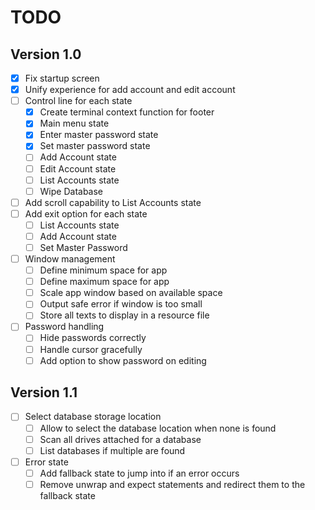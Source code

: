 # TODO

## Version 1.0
- [x] Fix startup screen
- [x] Unify experience for add account and edit account
- [ ] Control line for each state
  - [x] Create terminal context function for footer
  - [x] Main menu state
  - [x] Enter master password state
  - [x] Set master password state
  - [ ] Add Account state
  - [ ] Edit Account state
  - [ ] List Accounts state
  - [ ] Wipe Database
- [ ] Add scroll capability to List Accounts state
- [ ] Add exit option for each state
  - [ ] List Accounts state
  - [ ] Add Account state
  - [ ] Set Master Password
- [ ] Window management 
  - [ ] Define minimum space for app
  - [ ] Define maximum space for app
  - [ ] Scale app window based on available space
  - [ ] Output safe error if window is too small
  - [ ] Store all texts to display in a resource file
- [ ] Password handling
  - [ ] Hide passwords correctly
  - [ ] Handle cursor gracefully
  - [ ] Add option to show password on editing

## Version 1.1
- [ ] Select database storage location
  - [ ] Allow to select the database location when none is found
  - [ ] Scan all drives attached for a database
  - [ ] List databases if multiple are found
- [ ] Error state
  - [ ] Add fallback state to jump into if an error occurs
  - [ ] Remove unwrap and expect statements and redirect them to the fallback state